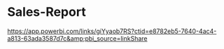 # Sales-Report
https://app.powerbi.com/links/giYyaob7RS?ctid=e8782eb5-7640-4ac4-a813-63ada3587d7c&amp;pbi_source=linkShare
